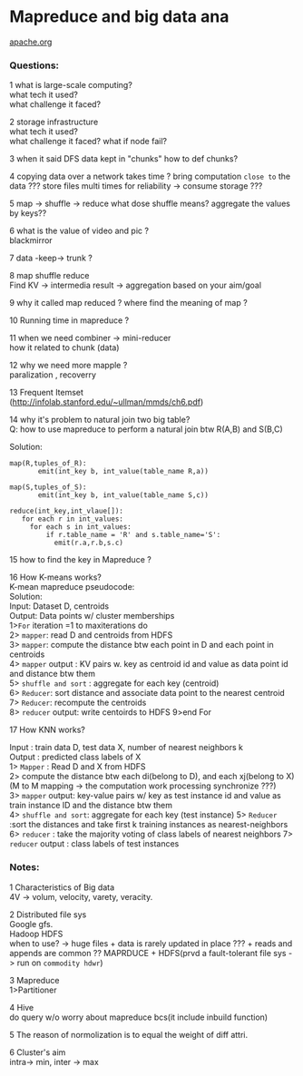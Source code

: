 # Mapreduce and big data ana
  [apache.org](https://hadoop.apache.org/docs/r1.2.1/mapred_tutorial.html)
### Questions:

1 what is large-scale computing?  
  what tech it used?  
  what challenge it faced?
  
2 storage infrastructure  
  what tech it used?  
  what challenge it faced?
  what if node fail?  
  
3 when it said DFS data kept in "chunks"
  how to def chunks?
  
4 copying data over a network takes time ?
  bring computation `close to` the data ???
  store files multi times for reliability -> consume storage ???
  
5 map -> shuffle -> reduce 
  what dose shuffle means?
  aggregate the values by keys?? 
  
6 what is the value of video and pic ?  
  blackmirror
  
7 data -keep->  trunk ?  

8 map shuffle reduce  
  Find KV -> intermedia result -> aggregation based on your aim/goal  

9 why it called map reduced ?
  where find the meaning of map ?  

10 Running time in mapreduce ?  

11 when we need combiner -> mini-reducer  
   how it related to chunk (data)  

12 why we need more mapple ?  
   paralization , recoverry  

13 Frequent Itemset  
   (http://infolab.stanford.edu/~ullman/mmds/ch6.pdf)  

14 why it's problem to natural join two big table?  
   Q: how to use mapreduce to perform a natural join btw R(A,B) and S(B,C)  
   
   Solution:  
   ```
   map(R,tuples_of_R):
          emit(int_key b, int_value(table_name R,a))
   
   map(S,tuples_of_S):
          emit(int_key b, int_value(table_name S,c))
          
   reduce(int_key,int_vlaue[]):
      for each r in int_values:
        for each s in int_values:
            if r.table_name = 'R' and s.table_name='S':
              emit(r.a,r.b,s.c)
   
   ```
15 how to find the key in Mapreduce ?  

16 How K-means works?  
   K-mean mapreduce pseudocode:  
   Solution:  
   Input: Dataset D, centroids  
   Output: Data points w/ cluster memberships  
   1>`For` iteration =1 to maxiterations do  
   2> `mapper`: read D and centroids from HDFS  
   3> `mapper`: compute the distance btw each point in D and each point in centroids  
   4> `mapper` output : KV pairs w. key as centroid id and value as data point id and distance btw them  
   5> `shuffle and sort` : aggregate for each key (centroid)  
   6> `Reducer`: sort distance and associate data point to the nearest centroid  
   7> `Reducer`: recompute the centroids  
   8> `reducer` output: write centoirds to HDFS
   9>end For
  
17 How KNN works?  

  Input : train data D, test data X, number of nearest neighbors k  
  Output : predicted class labels of X  
  1> `Mapper` : Read D and X from HDFS  
  2> compute the distance btw each di(belong to D), and each xj(belong to X) (M to M mapping -> the computation work processing synchronize ???)  
  3> `mapper` output: key-value pairs w/ key as test instance id and value as train instance ID and the distance btw them  
  4> `shuffle and sort`: aggregate for each key (test instance)
  5> `Reducer` :sort the distances and take first k training instances as nearest-neighbors
  6> `reducer` : take the majority voting of class labels of nearest neighbors
  7> `reducer` output : class labels of test instances

### Notes:
1 Characteristics of Big data  
  4V -> volum, velocity, varety, veracity.  

2 Distributed file sys  
  Google gfs.   
  Hadoop HDFS  
  when to use? -> huge files + data is rarely updated in place ??? + reads and appends are common ??
  MAPRDUCE + HDFS(prvd a fault-tolerant file sys -> run on `commodity hdwr`)  

3 Mapreduce  
  1>Partitioner  
  
4 Hive  
  do query w/o worry about mapreduce bcs(it include inbuild function)

5 The reason of normolization is to equal the weight of diff attri.

6 Cluster's aim  
  intra-> min, inter -> max  
    
